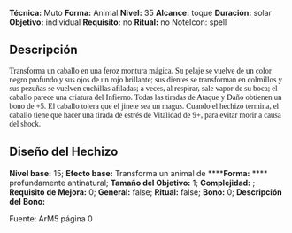 
**Técnica:** Muto
**Forma:** Animal
**Nivel:** 35
**Alcance:** toque 
**Duración:** solar  
**Objetivo:** individual
**Requisito:** no
**Ritual:** no
NoteIcon: spell




## Descripción 
<p><span style="font-family: 'Roboto Serif', cursive">Transforma un caballo en una feroz montura mágica. Su pelaje se vuelve de un color negro profundo y sus ojos de un rojo brillante; sus dientes se transforman en colmillos y sus pezuñas se vuelven cuchillas afiladas; a veces, al respirar, sale vapor de su boca; el caballo parece una criatura del Infierno. Todas las tiradas de Ataque y Daño obtienen un bono de +5. El caballo tolera que el jinete sea un magus. Cuando el hechizo termina, el caballo tiene que hacer una tirada de estrés de Vitalidad de 9+, para evitar morir a causa del shock.</span></p>

## Diseño del Hechizo 

**Nivel base:** 15; **Efecto base:** Transforma un animal de ******Forma:** **** profundamente antinatural;  **Tamaño del **Objetivo:**** 1; **Complejidad:** ; **Requisito de Mejora:** 0; **General:** false; **Ritual:** false; **Bono:** 0; **Descripción del** **Bono:** 

Fuente: ArM5 página 0